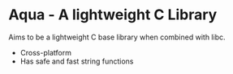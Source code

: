 # Aqua - A lightweight C Library
Aims to be a lightweight C base library when combined with libc.

* Cross-platform
* Has safe and fast string functions
